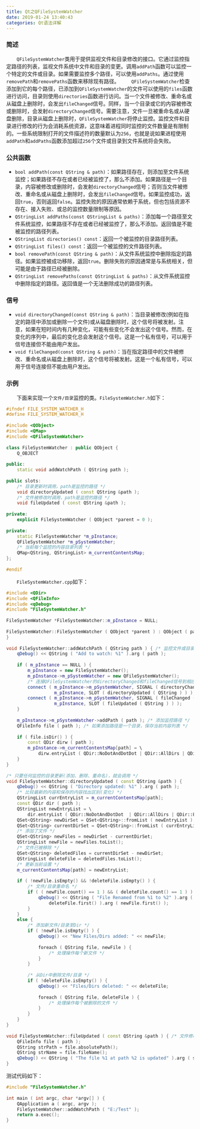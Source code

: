 ```yaml
---
title: Qt之QFileSystemWatcher
date: 2019-01-24 13:40:43
categories: Qt语法详解
---
```

### 简述

&emsp;&emsp;`QFileSystemWatcher`类用于提供监视文件和目录修改的接口。它通过监控指定路径的列表，监视文件系统中文件和目录的变更。调用`addPath`函数可以监控一个特定的文件或目录。如果需要监控多个路径，可以使用`addPaths`。通过使用`removePath`和`removePaths`函数来移除现有路径。
&emsp;&emsp;`QFileSystemWatcher`检查添加到它的每个路径，已添加到`QFileSystemWatcher`的文件可以使用的`files`函数进行访问，目录则使用`directories`函数进行访问。当一个文件被修改、重命名或从磁盘上删除时，会发出`fileChanged`信号。同样，当一个目录或它的内容被修改或删除时，会发射`directoryChanged`信号。需要注意，文件一旦被重命名或从硬盘删除，目录从磁盘上删除时，`QFileSystemWatcher`将停止监控。监控文件和目录进行修改的行为会消耗系统资源，这意味着进程同时监控的文件数量是有限制的。一些系统限制打开的文件描述符的数量默认为`256`，也就是说如果进程使用`addPath`和`addPaths`函数添加超过`256`个文件或目录到文件系统将会失败。

### 公共函数

- `bool addPath(const QString & path)`：如果路径存在，则添加至文件系统监控；如果路径不存在或者已经被监控了，那么不添加。如果路径是一个目录，内容被修改或删除时，会发射`directoryChanged`信号；否则当文件被修改、重命名或从磁盘上删除时，会发出`fileChanged`信号。如果监控成功，返回`true`，否则返回`false`。监控失败的原因通常依赖于系统，但也包括资源不存在、接入失败、或总的监控数量限制等原因。
- `QStringList addPaths(const QStringList & paths)`：添加每一个路径至文件系统监控，如果路径不存在或者已经被监控了，那么不添加。返回值是不能被监控的路径列表。
- `QStringList directories() const`：返回一个被监控的目录路径列表。
- `QStringList files() const`：返回一个被监控的文件路径列表。
- `bool removePath(const QString & path)`：从文件系统监控中删除指定的路径。如果监控被成功移除，返回`true`。删除失败的原因通常是与系统相关，但可能是由于路径已经被删除。
- `QStringList removePaths(const QStringList & paths)`：从文件系统监控中删除指定的路径。返回值是一个无法删除成功的路径列表。

### 信号

- `void directoryChanged(const QString & path)`：当目录被修改(例如在指定的路径中添加或删除一个文件)或从磁盘删除时，这个信号将被发射。注意，如果在短时间内有几种变化，可能有些变化不会发出这个信号。然而，在变化的序列中，最后的变化总会发射这个信号。这是一个私有信号，可以用于信号连接但不能由用户发出。
- `void fileChanged(const QString & path)`：当在指定路径中的文件被修改、重命名或从磁盘上删除时，这个信号将被发射。这是一个私有信号，可以用于信号连接但不能由用户发出。

### 示例

&emsp;&emsp;下面来实现一个`文件/目录`监控的类。`FileSystemWatcher.h`如下：

``` cpp
#ifndef FILE_SYSTEM_WATCHER_H
#define FILE_SYSTEM_WATCHER_H
​
#include <QObject>
#include <QMap>
#include <QFileSystemWatcher>
​
class FileSystemWatcher : public QObject {
    Q_OBJECT
​
public:
    static void addWatchPath ( QString path );
​
public slots:
    /* 目录更新时调用，path是监控的路径 */
    void directoryUpdated ( const QString &path );
    /* 文件被修改时调用，path是监控的路径 */
    void fileUpdated ( const QString &path );
​
private:
    explicit FileSystemWatcher ( QObject *parent = 0 );
​
private:
    static FileSystemWatcher *m_pInstance;
    QFileSystemWatcher *m_pSystemWatcher;
    /* 当前每个监控的内容目录列表 */
    QMap<QString, QStringList> m_currentContentsMap;
};
​
#endif
```

&emsp;&emsp;`FileSystemWatcher.cpp`如下：

``` cpp
#include <QDir>
#include <QFileInfo>
#include <qDebug>
#include "FileSystemWatcher.h"
​
FileSystemWatcher *FileSystemWatcher::m_pInstance = NULL;
​
FileSystemWatcher::FileSystemWatcher ( QObject *parent ) : QObject ( parent ) {
}
​
void FileSystemWatcher::addWatchPath ( QString path ) { /* 监控文件或目录 */
    qDebug() << QString ( "Add to watch: %1" ).arg ( path );
​
    if ( m_pInstance == NULL ) {
        m_pInstance = new FileSystemWatcher();
        m_pInstance->m_pSystemWatcher = new QFileSystemWatcher();
        /* 连接QFileSystemWatcher的directoryChanged和fileChanged信号到相应的槽 */
        connect ( m_pInstance->m_pSystemWatcher, SIGNAL ( directoryChanged ( QString ) ), \
                  m_pInstance, SLOT ( directoryUpdated ( QString ) ) );
        connect ( m_pInstance->m_pSystemWatcher, SIGNAL ( fileChanged ( QString ) ), \
                  m_pInstance, SLOT ( fileUpdated ( QString ) ) );
    }
​
    m_pInstance->m_pSystemWatcher->addPath ( path ); /* 添加监控路径 */
    QFileInfo file ( path ); /* 如果添加路径是一个目录，保存当前内容列表 */
​
    if ( file.isDir() ) {
        const QDir dirw ( path );
        m_pInstance->m_currentContentsMap[path] = \
            dirw.entryList ( QDir::NoDotAndDotDot | QDir::AllDirs | QDir::Files, QDir::DirsFirst );
    }
}
​
/* 只要任何监控的目录更新(添加、删除、重命名)，就会调用 */
void FileSystemWatcher::directoryUpdated ( const QString &path ) {
    qDebug() << QString ( "Directory updated: %1" ).arg ( path );
    /* 比较最新的内容和保存的内容找出区别(变化) */
    QStringList currEntryList = m_currentContentsMap[path];
    const QDir dir ( path );
    QStringList newEntryList = \
        dir.entryList ( QDir::NoDotAndDotDot  | QDir::AllDirs | QDir::Files, QDir::DirsFirst );
    QSet<QString> newDirSet = QSet<QString>::fromList ( newEntryList );
    QSet<QString> currentDirSet = QSet<QString>::fromList ( currEntryList );
    /* 添加了文件 */
    QSet<QString> newFiles = newDirSet - currentDirSet;
    QStringList newFile = newFiles.toList();
    /* 文件已被移除 */
    QSet<QString> deletedFiles = currentDirSet - newDirSet;
    QStringList deleteFile = deletedFiles.toList();
    /* 更新当前设置 */
    m_currentContentsMap[path] = newEntryList;
​
    if ( !newFile.isEmpty() && !deleteFile.isEmpty() ) {
        /* 文件/目录重命名 */
        if ( ( newFile.count() == 1 ) && ( deleteFile.count() == 1 ) ) {
            qDebug() << QString ( "File Renamed from %1 to %2" ).arg (
                deleteFile.first() ).arg ( newFile.first() );
        }
    }
    else {
        /* 添加新文件/目录至Dir */
        if ( !newFile.isEmpty() ) {
            qDebug() << "New Files/Dirs added: " << newFile;
​
            foreach ( QString file, newFile ) {
                /* 处理操作每个新文件 */
            }
        }
​
        /* 从Dir中删除文件/目录 */
        if ( !deleteFile.isEmpty() ) {
            qDebug() << "Files/Dirs deleted: " << deleteFile;
​
            foreach ( QString file, deleteFile ) {
                /* 处理操作每个被删除的文件 */
            }
        }
    }
}
​
void FileSystemWatcher::fileUpdated ( const QString &path ) { /* 文件修改时调用 */
    QFileInfo file ( path );
    QString strPath = file.absolutePath();
    QString strName = file.fileName();
    qDebug() << QString ( "The file %1 at path %2 is updated" ).arg ( strName ).arg ( strPath );
}
```

测试代码如下：

``` cpp
#include "FileSystemWatcher.h"
​
int main ( int argc, char *argv[] ) {
    QApplication a ( argc, argv );
    FileSystemWatcher::addWatchPath ( "E:/Test" );
    return a.exec();
}
```